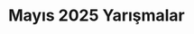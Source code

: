 ---
layout: monthly
title: "Mayıs 2025 Yarışmalar"
key: "mayıs 2025"
description: "Mayıs 2025 son başvuru tarihli tüm edebiyat yarışmaları, hikaye yarışmaları, resim yarışmaları, öykü yarışmalarına buradan ulaşabilirsiniz."
permalink: "mayis-2025-yarismalar/"
---